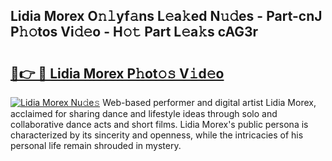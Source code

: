 ## Lidia Morex O𝚗𝚕yf𝚊ns L𝚎a𝚔ed N𝚞𝚍es - Part-cnJ P𝚑𝚘tos Vi𝚍𝚎o - H𝚘𝚝 Part L𝚎a𝚔s cAG3r

# <h2><a href="http://kfdkusd.oniu.top/?m=Lidia+Morex">🔗👉 🔴 Lidia Morex P𝚑ot𝚘𝚜 V𝚒d𝚎o</a></h2>

[![Lidia Morex Nu𝚍e𝚜](https://i.imgur.com/0qMVB7G.gif)](http://kfdkusd.oniu.top/?m=Lidia+Morex)
Web-based performer and digital artist Lidia Morex, acclaimed for sharing dance and lifestyle ideas through solo and collaborative dance acts and short films. Lidia Morex's public persona is characterized by its sincerity and openness, while the intricacies of his personal life remain shrouded in mystery.  
